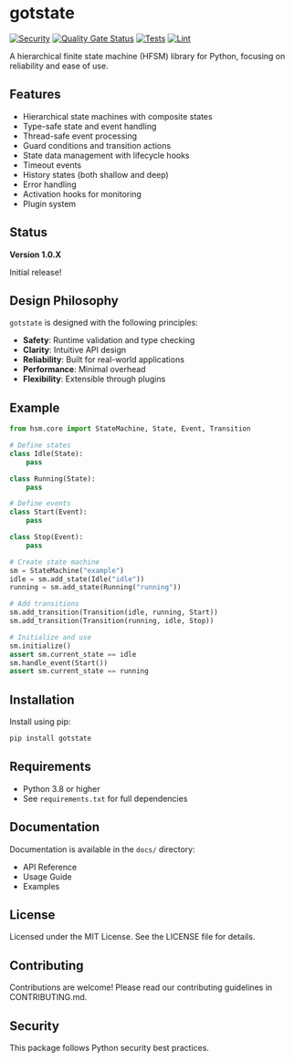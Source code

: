 # gotstate

[![Security](https://github.com/KeplerOps/gotstate/actions/workflows/security.yml/badge.svg)](https://github.com/KeplerOps/gotstate/actions/workflows/security.yml)
[![Quality Gate Status](https://sonarcloud.io/api/project_badges/measure?project=Brad-Edwards_gotstate&metric=alert_status)](https://sonarcloud.io/summary/new_code?id=Brad-Edwards_gotstate)
[![Tests](https://github.com/KeplerOps/gotstate/actions/workflows/test.yml/badge.svg)](https://github.com/KeplerOps/gotstate/actions/workflows/test.yml)
[![Lint](https://github.com/KeplerOps/gotstate/actions/workflows/lint.yml/badge.svg)](https://github.com/KeplerOps/gotstate/actions/workflows/lint.yml)

A hierarchical finite state machine (HFSM) library for Python, focusing on reliability and ease of use.

## Features

- Hierarchical state machines with composite states
- Type-safe state and event handling
- Thread-safe event processing
- Guard conditions and transition actions
- State data management with lifecycle hooks
- Timeout events
- History states (both shallow and deep)
- Error handling
- Activation hooks for monitoring
- Plugin system

## Status

**Version 1.0.X**

Initial release!

## Design Philosophy

`gotstate` is designed with the following principles:

- **Safety**: Runtime validation and type checking
- **Clarity**: Intuitive API design
- **Reliability**: Built for real-world applications
- **Performance**: Minimal overhead
- **Flexibility**: Extensible through plugins

## Example

```python
from hsm.core import StateMachine, State, Event, Transition

# Define states
class Idle(State):
    pass

class Running(State):
    pass

# Define events
class Start(Event):
    pass

class Stop(Event):
    pass

# Create state machine
sm = StateMachine("example")
idle = sm.add_state(Idle("idle"))
running = sm.add_state(Running("running"))

# Add transitions
sm.add_transition(Transition(idle, running, Start))
sm.add_transition(Transition(running, idle, Stop))

# Initialize and use
sm.initialize()
assert sm.current_state == idle
sm.handle_event(Start())
assert sm.current_state == running
```

## Installation

Install using pip:

```bash
pip install gotstate
```

## Requirements

- Python 3.8 or higher
- See `requirements.txt` for full dependencies

## Documentation

Documentation is available in the `docs/` directory:
- API Reference
- Usage Guide
- Examples

## License

Licensed under the MIT License. See the LICENSE file for details.

## Contributing

Contributions are welcome! Please read our contributing guidelines in CONTRIBUTING.md.

## Security

This package follows Python security best practices.

